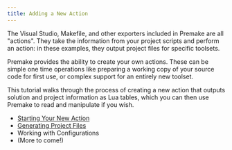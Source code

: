 ```yaml
---
title: Adding a New Action
---
```


The Visual Studio, Makefile, and other exporters included in Premake are all "actions". They take the information from your project scripts and perform an action: in these examples, they output project files for specific toolsets.

Premake provides the ability to create your own actions. These can be simple one time operations like preparing a working copy of your source code for first use, or complex support for an entirely new toolset.

This tutorial walks through the process of creating a new action that outputs solution and project information as Lua tables, which you can then use Premake to read and manipulate if you wish.

* [Starting Your New Action](Starting-Your-New-Action.md)
* [Generating Project Files](Generating-Project-Files.md)
* Working with Configurations
* (More to come!)
